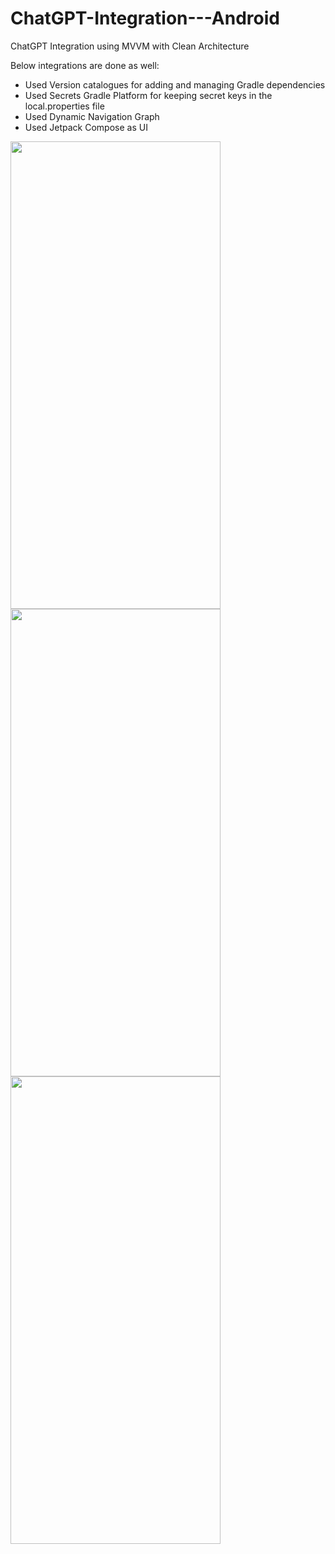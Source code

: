 # ChatGPT-Integration---Android

ChatGPT Integration using MVVM with Clean Architecture 

Below integrations are done as well:
- Used Version catalogues for adding and managing Gradle dependencies
- Used Secrets Gradle Platform for keeping secret keys in the local.properties file
- Used Dynamic Navigation Graph
- Used Jetpack Compose as UI


<img src="https://github.com/arun0102/ChatGPT-Integration---Android/assets/15208553/30b9e4e7-1c72-43e5-b656-c164e5cfa02f" width="336" height="748">

<img src="https://github.com/arun0102/ChatGPT-Integration---Android/assets/15208553/b62558de-bdac-4df1-a599-bc984486af9b" width="336" height="748">

<img src="https://github.com/arun0102/ChatGPT-Integration---Android/assets/15208553/3358548d-de01-484a-ae36-70889b6233c8" width="336" height="748">

